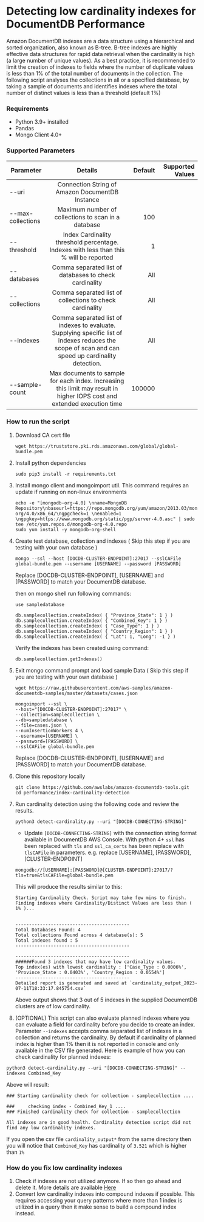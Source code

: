 # Detecting low cardinality indexes for DocumentDB Performance 

Amazon DocumentDB indexes are a data structure using a hierarchical and sorted organization, also known as B-tree. B-tree indexes are highly effective data structures for rapid data retrieval when the cardinality is high (a large number of unique values).  As a best practice, it is recommended to limit the creation of indexes to fields where the number of duplicate values is less than 1% of the total number of documents in the collection.  The following script analyses the collections in all or a specified database, by taking a sample of documents and identifies indexes where the total number of distinct values is less than a threshold (default 1%) 

### Requirements 
* Python 3.9+ installed 
* Pandas 
* Mongo Client 4.0+ 

### Supported Parameters 

| Parameter        | Details          | Default  | Supported Values |
| ------------- |:-------------:| -----:| -----: |
| --uri      | Connection String of Amazon DocumentDB Instance |  | |
| --max-collections     | Maximum number of collections to scan in a database     | 100   | |
| --threshold | Index Cardinality threshold percentage. Indexes with less than this % will be reported | 1 | |
| --databases | Comma separated list of databases to check cardinality | All | |
| --collections | Comma separated list of collections to check cardinality | All | |
| --indexes | Comma separated list of indexes to evaluate. Supplying specific list of indexes reduces the scope of scan and can speed up cardinality detection. | All | |
| --sample-count | Max documents to sample for each index. Increasing this limit may result in higher IOPS cost and extended execution time | 100000 | |

### How to run the script 
1. Download CA cert file
    ```
    wget https://truststore.pki.rds.amazonaws.com/global/global-bundle.pem
    ```
2. Install python dependencies 
    ```
    sudo pip3 install -r requirements.txt
    ```
3. Install mongo client and mongoimport util. This command requires an update if running on non-linux environments
    ```
    echo -e "[mongodb-org-4.0] \nname=MongoDB Repository\nbaseurl=https://repo.mongodb.org/yum/amazon/2013.03/mongodb-org/4.0/x86_64/\ngpgcheck=1 \nenabled=1 \ngpgkey=https://www.mongodb.org/static/pgp/server-4.0.asc" | sudo tee /etc/yum.repos.d/mongodb-org-4.0.repo
    sudo yum install -y mongodb-org-shell
    ```
3. Create test database, collection and indexes ( Skip this step if you are testing with your own database )
    ```
    mongo --ssl --host [DOCDB-CLUSTER-ENDPOINT]:27017 --sslCAFile global-bundle.pem --username [USERNAME] --password [PASSWORD]
    ```
    Replace [DOCDB-CLUSTER-ENDPOINT], [USERNAME] and [PASSWORD] to match your DocumentDB database. 

    then on mongo shell run following commands:
    ```
    use sampledatabase

    db.samplecollection.createIndex( { "Province_State": 1 } )
	db.samplecollection.createIndex( { "Combined_Key": 1 } )
	db.samplecollection.createIndex( { "Case_Type": 1 } )
	db.samplecollection.createIndex( { "Country_Region": 1 } )
	db.samplecollection.createIndex( { "Lat": 1, "Long": -1 } )
    ```
    Verify the indexes has been created using command:
    
    ```
    db.samplecollection.getIndexes()    
    ```
    
4. Exit mongo command prompt and load sample Data ( Skip this step if you are testing with your own database )
    ```
    wget https://raw.githubusercontent.com/aws-samples/amazon-documentdb-samples/master/datasets/cases.json

    mongoimport --ssl \
    --host="[DOCDB-CLUSTER-ENDPOINT]:27017" \
    --collection=samplecollection \
    --db=sampledatabase \
    --file=cases.json \
    --numInsertionWorkers 4 \
    --username=[USERNAME] \
    --password=[PASSWORD] \
    --sslCAFile global-bundle.pem

    ```
    Replace [DOCDB-CLUSTER-ENDPOINT], [USERNAME] and [PASSWORD] to match your DocumentDB database. 
5. Clone this repository locally 
    ```
    git clone https://github.com/awslabs/amazon-documentdb-tools.git
    cd performance/index-cardinality-detection    
    ```
5. Run  cardinality detection using the following code and review the results. 
    ```
    python3 detect-cardinality.py --uri "[DOCDB-CONNECTING-STRING]"
    ```
    * Update `[DOCDB-CONNECTING-STRING]` with the connection string format available in DocumentDB AWS Console. With python 4+ `ssl` has been replaced with `tls` and `ssl_ca_certs` has been replace with `tlsCAFile` in parameters. 
    e.g. replace [USERNAME], [PASSWORD], [CLUSTER-ENDPOINT] 
    ```
    mongodb://[USERNAME]:[PASSWORD]@[CLUSTER-ENDPOINT]:27017/?tls=true&tlsCAFile=global-bundle.pem
    ```


    This will produce the results similar to this:
    ```
    Starting Cardinality Check. Script may take few mins to finish.
    Finding indexes where Cardinality/Distinct Values are less than ( 1% )...


    ------------------------------------------
    Total Databases Found: 4
    Total collections Found across 4 database(s): 5
    Total indexes found : 5
    ------------------------------------------

    ------------------------------------------
    ######Found 3 indexes that may have low cardinality values.
    Top index(es) with lowest cardinality : ['Case_Type : 0.0006%', 'Province_State : 0.0403%', 'Country_Region : 0.0554%']
    ------------------------------------------
    Detailed report is generated and saved at `cardinality_output_2023-07-11T18:33:17.845754.csv`   
    ```

    Above output shows that 3 out of 5 indexes in the supplied DocumentDB clusters are of low cardinality. 
6. (OPTIONAL) This script can also evaluate planned indexes where you can evaluate a field for cardinality before you decide to create an index. Parameter `--indexes` accepts comma separated list of indexes in a collection and returns the cardinality. By default if cardinality of planned index is higher than 1% then it is not reported in console and only available in the CSV file generated. Here is example of how you can check cardinality for planned indexes:
```
python3 detect-cardinality.py --uri "[DOCDB-CONNECTING-STRING]" --indexes Combined_Key
```
Above will result:
```
### Starting cardinality check for collection - samplecollection .... 

###     checking index - Combined_Key_1 .... 
### Finished cardinality check for collection - samplecollection

All indexes are in good health. Cardinality detection script did not find any low cardinality indexes. 
```
If you open the csv file `cardinality_output*` from the same directory then you will notice that `Combined_Key` has cardinality of `3.521` which is higher than `1%`

### How do you fix low cardinality indexes
1. Check if indexes are not utilized anymore. If so then go ahead and delete it. More details are available [Here](https://docs.aws.amazon.com/documentdb/latest/developerguide/user_diagnostics.html#user_diagnostics-identify_unused_indexes)
1. Convert low cardinality indexes into compound indexes if possible. This requires accessing your query patterns where more than 1 index is utilized in a query then it make sense to build a compound index instead. 
